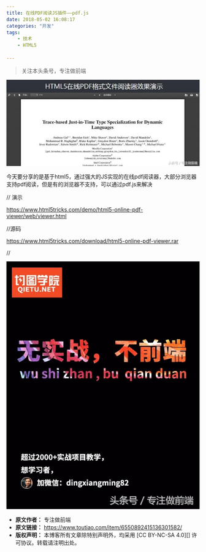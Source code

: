 ```yaml
---
title: 在线PDF阅读JS插件——pdf.js
date: 2018-05-02 16:08:17
categories: "开发"
tags:
	- 技术
	- HTML5

---
```


> 关注本头条号，专注做前端
> 

![在线PDF阅读JS插件——pdf.js][PDF_JS_pdf.js]

今天要分享的是基于html5，通过强大的JS实现的在线pdf阅读器，大部分浏览器支持pdf阅读，但是有的浏览器不支持，可以通过pdf.js来解决

// 演示

https://www.html5tricks.com/demo/html5-online-pdf-viewer/web/viewer.html

//源码

https://www.html5tricks.com/download/html5-online-pdf-viewer.rar

//

![在线PDF阅读JS插件——pdf.js][PDF_JS_pdf.js 1]


[PDF_JS_pdf.js]: static/resources/crawler/3YQF-3MUY-6ZZJ.jpg
[PDF_JS_pdf.js 1]: static/resources/crawler/MIUF-UZB3-EZJF.jpg
 *  **原文作者：** 专注做前端
 *  **原文链接：** https://www.toutiao.com/item/6550892415136301582/
 *  **版权声明：** 本博客所有文章除特别声明外，均采用 [CC BY-NC-SA 4.0][] 许可协议。转载请注明出处。
